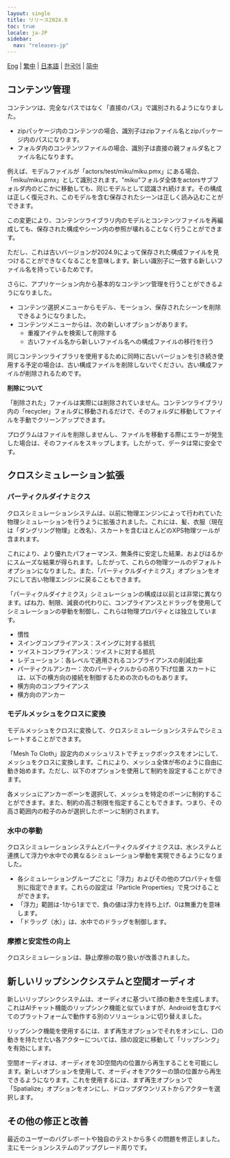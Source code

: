 ```yaml
---
layout: single
title: リリース2024.9
toc: true
locale: ja-JP
sidebar:
  nav: "releases-jp"
---
```

[Eng](/dancexr/releases/2024.9) | [繁中](/tw/dancexr/releases/2024.9) | [日本語](/jp/dancexr/releases/2024.9) | [한국어](/kr/dancexr/releases/2024.9) | [简中](/zh/dancexr/releases/2024.9)

## コンテンツ管理
コンテンツは、完全なパスではなく「直接のパス」で識別されるようになりました。

* zipパッケージ内のコンテンツの場合、識別子はzipファイル名とzipパッケージ内のパスになります。
* フォルダ内のコンテンツファイルの場合、識別子は直接の親フォルダ名とファイル名になります。

例えば、モデルファイルが「actors/test/miku/miku.pmx」にある場合、「miku/miku.pmx」として識別されます。"miku"フォルダ全体をactorsサブフォルダ内のどこかに移動しても、同じモデルとして認識され続けます。その構成は正しく復元され、このモデルを含む保存されたシーンは正しく読み込むことができます。

この変更により、コンテンツライブラリ内のモデルとコンテンツファイルを再編成しても、保存された構成やシーン内の参照が壊れることなく行うことができます。

ただし、これは古いバージョンが2024.9によって保存された構成ファイルを見つけることができなくなることを意味します。新しい識別子に一致する新しいファイル名を持っているためです。

さらに、アプリケーション内から基本的なコンテンツ管理を行うことができるようになりました。

* コンテンツ選択メニューからモデル、モーション、保存されたシーンを削除できるようになりました。
* コンテンツメニューからは、次の新しいオプションがあります。
    * 重複アイテムを検索して削除する
    * 古いファイル名から新しいファイル名への構成ファイルの移行を行う

同じコンテンツライブラリを使用するために同時に古いバージョンを引き続き使用する予定の場合は、古い構成ファイルを削除しないでください。古い構成ファイルが削除されるためです。

**削除について**

「削除された」ファイルは実際には削除されていません。コンテンツライブラリ内の「recycler」フォルダに移動されるだけで、そのフォルダに移動してファイルを手動でクリーンアップできます。

プログラムはファイルを削除しませんし、ファイルを移動する際にエラーが発生した場合は、そのファイルをスキップします。したがって、データは常に安全です。

## クロスシミュレーション拡張

### パーティクルダイナミクス

クロスシミュレーションシステムは、以前に物理エンジンによって行われていた物理シミュレーションを行うように拡張されました。これには、髪、衣服（現在は「ダングリング物理」と改名）、スカートを含むほとんどのXPS物理ツールが含まれます。

これにより、より優れたパフォーマンス、無条件に安定した結果、およびはるかにスムーズな結果が得られます。したがって、これらの物理ツールのデフォルトオプションになりました。また、「パーティクルダイナミクス」オプションをオフにして古い物理エンジンに戻ることもできます。

「パーティクルダイナミクス」シミュレーションの構成は以前とは非常に異なります。ばね力、制限、減衰の代わりに、コンプライアンスとドラッグを使用してシミュレーションの挙動を制御し、これらは物理プロパティとは独立しています。

* 慣性
* スイングコンプライアンス：スイングに対する抵抗
* ツイストコンプライアンス：ツイストに対する抵抗
* レデューション：各レベルで適用されるコンプライアンスの削減比率
* パーティクルアンカー：次のパーティクルからの吊り下げ位置
スカートには、以下の横方向の接続を制御するための次のものもあります。
* 横方向のコンプライアンス
* 横方向のアンカー

### モデルメッシュをクロスに変換

モデルメッシュをクロスに変換して、クロスシミュレーションシステムでシミュレートすることができます。

「Mesh To Cloth」設定内のメッシュリストでチェックボックスをオンにして、メッシュをクロスに変換します。これにより、メッシュ全体が布のように自由に動き始めます。ただし、以下のオプションを使用して制約を設定することができます。

各メッシュにアンカーボーンを選択して、メッシュを特定のボーンに制約することができます。また、制約の高さ制限を指定することもできます。つまり、その高さ範囲内の粒子のみが選択したボーンに制約されます。

### 水中の挙動

クロスシミュレーションシステムとパーティクルダイナミクスは、水システムと連携して浮力や水中での異なるシミュレーション挙動を実現できるようになりました。

* 各シミュレーショングループごとに「浮力」およびその他のプロパティを個別に指定できます。これらの設定は「Particle Properties」で見つけることができます。
* 「浮力」範囲は-1から1までで、負の値は浮力を持ち上げ、0は無重力を意味します。
* 「ドラッグ（水）」は、水中でのドラッグを制御します。

### 摩擦と安定性の向上

クロスシミュレーションは、静止摩擦の取り扱いが改善されました。

## 新しいリップシンクシステムと空間オーディオ

新しいリップシンクシステムは、オーディオに基づいて顔の動きを生成します。これはAIチャット機能のリップシンク機能と似ていますが、Androidを含むすべてのプラットフォームで動作する別のソリューションに切り替えました。

リップシンク機能を使用するには、まず再生オプションでそれをオンにし、口の動きを持たせたい各アクターについては、顔の設定に移動して「リップシンク」を有効にします。

空間オーディオは、オーディオを3D空間内の位置から再生することを可能にします。新しいオプションを使用して、オーディオをアクターの頭の位置から再生できるようになります。これを使用するには、まず再生オプションで「Spatialize」オプションをオンにし、ドロップダウンリストからアクターを選択します。

## その他の修正と改善
最近のユーザーのバグレポートや独自のテストから多くの問題を修正しました。主にモーションシステムのアップグレード周りです。